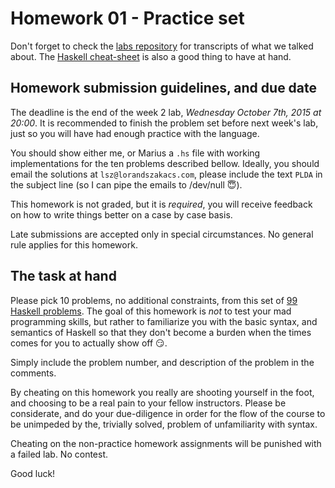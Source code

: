 Homework 01 - Practice set
===============================================================================

Don't forget to check the [labs repository](https://github.com/2015-Fall-UPT-PLDA/labs) for transcripts of what we talked about. The [Haskell cheat-sheet](https://github.com/2015-Fall-UPT-PLDA/labs/blob/master/haskell-cheat-sheet.md) is also a good thing to have at hand.

Homework submission guidelines, and due date
-------------------------------------------------------------
The deadline is the end of the week 2 lab, _*Wednesday October 7th, 2015 at 20:00*_.  It is recommended to finish the problem set before next week's lab, just so you will have had enough practice with the language.

You should show either me, or Marius a `.hs` file with working implementations for the ten problems described bellow. Ideally, you should email the solutions at `lsz@lorandszakacs.com`, please include the text `PLDA` in the subject line (so I can pipe the emails to /dev/null :innocent:).

This homework is not graded, but it is *required*, you will receive feedback on how to write things better on a case by case basis.  

Late submissions are accepted only in special circumstances. No general rule applies for this homework.

The task at hand
-------------------------------------------------------------

Please pick 10 problems, no additional constraints, from this set of [99 Haskell problems](https://wiki.haskell.org/H-99:_Ninety-Nine_Haskell_Problems). The goal of this homework is _*not*_ to test your mad programming skills, but rather to familiarize you with the basic syntax, and semantics of Haskell so that they don't become a burden when the times comes for you to actually show off :smirk:.  

Simply include the problem number, and description of the problem in the comments.  

By cheating on this homework you really are shooting yourself in the foot, and choosing to be a real pain to your fellow instructors. Please be considerate, and do your due-diligence in order for the flow of the course to be unimpeded by the, trivially solved, problem of unfamiliarity with syntax.  

Cheating on the non-practice homework assignments will be punished with a failed lab. No contest.  

Good luck!